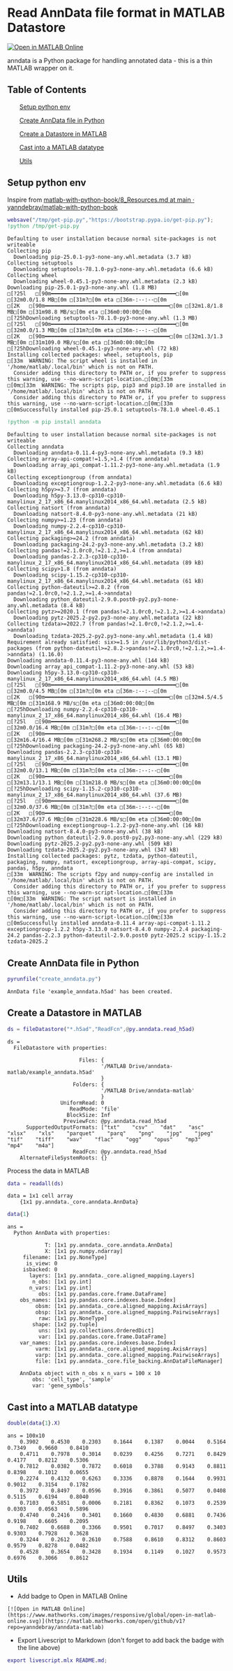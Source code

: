 
# Read AnnData file format in MATLAB Datastore

[![Open in MATLAB Online](https://www.mathworks.com/images/responsive/global/open-in-matlab-online.svg)](https://matlab.mathworks.com/open/github/v1?repo=yanndebray/anndata-matlab)

anndata is a Python package for handling annotated data \- this is a thin MATLAB wrapper on it.

<a name="beginToc"></a>

## Table of Contents
&emsp;&emsp;[Setup python env](#setup-python-env)
 
&emsp;&emsp;[Create AnnData file in Python](#create-anndata-file-in-python)
 
&emsp;&emsp;[Create a Datastore in MATLAB](#create-a-datastore-in-matlab)
 
&emsp;&emsp;[Cast into a MATLAB datatype](#cast-into-a-matlab-datatype)
 
&emsp;&emsp;[Utils](#utils)
 
<a name="endToc"></a>

## Setup python env

Inspire from [matlab\-with\-python\-book/8\_Resources.md at main · yanndebray/matlab\-with\-python\-book](https://github.com/yanndebray/matlab-with-python-book/blob/main/8_Resources.md)

```matlab
websave("/tmp/get-pip.py","https://bootstrap.pypa.io/get-pip.py");
!python /tmp/get-pip.py
```

```matlabTextOutput
Defaulting to user installation because normal site-packages is not writeable
Collecting pip
  Downloading pip-25.0.1-py3-none-any.whl.metadata (3.7 kB)
Collecting setuptools
  Downloading setuptools-78.1.0-py3-none-any.whl.metadata (6.6 kB)
Collecting wheel
  Downloading wheel-0.45.1-py3-none-any.whl.metadata (2.3 kB)
Downloading pip-25.0.1-py3-none-any.whl (1.8 MB)
□[?25l   □[90m━━━━━━━━━━━━━━━━━━━━━━━━━━━━━━━━━━━━━━━━□[0m □[32m0.0/1.8 MB□[0m □[31m?□[0m eta □[36m-:--:--□[0m
□[2K   □[90m━━━━━━━━━━━━━━━━━━━━━━━━━━━━━━━━━━━━━━━━□[0m □[32m1.8/1.8 MB□[0m □[31m98.8 MB/s□[0m eta □[36m0:00:00□[0m
□[?25hDownloading setuptools-78.1.0-py3-none-any.whl (1.3 MB)
□[?25l   □[90m━━━━━━━━━━━━━━━━━━━━━━━━━━━━━━━━━━━━━━━━□[0m □[32m0.0/1.3 MB□[0m □[31m?□[0m eta □[36m-:--:--□[0m
□[2K   □[90m━━━━━━━━━━━━━━━━━━━━━━━━━━━━━━━━━━━━━━━━□[0m □[32m1.3/1.3 MB□[0m □[31m109.0 MB/s□[0m eta □[36m0:00:00□[0m
□[?25hDownloading wheel-0.45.1-py3-none-any.whl (72 kB)
Installing collected packages: wheel, setuptools, pip
□[33m  WARNING: The script wheel is installed in '/home/matlab/.local/bin' which is not on PATH.
  Consider adding this directory to PATH or, if you prefer to suppress this warning, use --no-warn-script-location.□[0m□[33m
□[0m□[33m  WARNING: The scripts pip, pip3 and pip3.10 are installed in '/home/matlab/.local/bin' which is not on PATH.
  Consider adding this directory to PATH or, if you prefer to suppress this warning, use --no-warn-script-location.□[0m□[33m
□[0mSuccessfully installed pip-25.0.1 setuptools-78.1.0 wheel-0.45.1
```

```matlab
!python -m pip install anndata
```

```matlabTextOutput
Defaulting to user installation because normal site-packages is not writeable
Collecting anndata
  Downloading anndata-0.11.4-py3-none-any.whl.metadata (9.3 kB)
Collecting array-api-compat!=1.5,>1.4 (from anndata)
  Downloading array_api_compat-1.11.2-py3-none-any.whl.metadata (1.9 kB)
Collecting exceptiongroup (from anndata)
  Downloading exceptiongroup-1.2.2-py3-none-any.whl.metadata (6.6 kB)
Collecting h5py>=3.7 (from anndata)
  Downloading h5py-3.13.0-cp310-cp310-manylinux_2_17_x86_64.manylinux2014_x86_64.whl.metadata (2.5 kB)
Collecting natsort (from anndata)
  Downloading natsort-8.4.0-py3-none-any.whl.metadata (21 kB)
Collecting numpy>=1.23 (from anndata)
  Downloading numpy-2.2.4-cp310-cp310-manylinux_2_17_x86_64.manylinux2014_x86_64.whl.metadata (62 kB)
Collecting packaging>=24.2 (from anndata)
  Downloading packaging-24.2-py3-none-any.whl.metadata (3.2 kB)
Collecting pandas!=2.1.0rc0,!=2.1.2,>=1.4 (from anndata)
  Downloading pandas-2.2.3-cp310-cp310-manylinux_2_17_x86_64.manylinux2014_x86_64.whl.metadata (89 kB)
Collecting scipy>1.8 (from anndata)
  Downloading scipy-1.15.2-cp310-cp310-manylinux_2_17_x86_64.manylinux2014_x86_64.whl.metadata (61 kB)
Collecting python-dateutil>=2.8.2 (from pandas!=2.1.0rc0,!=2.1.2,>=1.4->anndata)
  Downloading python_dateutil-2.9.0.post0-py2.py3-none-any.whl.metadata (8.4 kB)
Collecting pytz>=2020.1 (from pandas!=2.1.0rc0,!=2.1.2,>=1.4->anndata)
  Downloading pytz-2025.2-py2.py3-none-any.whl.metadata (22 kB)
Collecting tzdata>=2022.7 (from pandas!=2.1.0rc0,!=2.1.2,>=1.4->anndata)
  Downloading tzdata-2025.2-py2.py3-none-any.whl.metadata (1.4 kB)
Requirement already satisfied: six>=1.5 in /usr/lib/python3/dist-packages (from python-dateutil>=2.8.2->pandas!=2.1.0rc0,!=2.1.2,>=1.4->anndata) (1.16.0)
Downloading anndata-0.11.4-py3-none-any.whl (144 kB)
Downloading array_api_compat-1.11.2-py3-none-any.whl (53 kB)
Downloading h5py-3.13.0-cp310-cp310-manylinux_2_17_x86_64.manylinux2014_x86_64.whl (4.5 MB)
□[?25l   □[90m━━━━━━━━━━━━━━━━━━━━━━━━━━━━━━━━━━━━━━━━□[0m □[32m0.0/4.5 MB□[0m □[31m?□[0m eta □[36m-:--:--□[0m
□[2K   □[90m━━━━━━━━━━━━━━━━━━━━━━━━━━━━━━━━━━━━━━━━□[0m □[32m4.5/4.5 MB□[0m □[31m168.9 MB/s□[0m eta □[36m0:00:00□[0m
□[?25hDownloading numpy-2.2.4-cp310-cp310-manylinux_2_17_x86_64.manylinux2014_x86_64.whl (16.4 MB)
□[?25l   □[90m━━━━━━━━━━━━━━━━━━━━━━━━━━━━━━━━━━━━━━━━□[0m □[32m0.0/16.4 MB□[0m □[31m?□[0m eta □[36m-:--:--□[0m
□[2K   □[90m━━━━━━━━━━━━━━━━━━━━━━━━━━━━━━━━━━━━━━━━□[0m □[32m16.4/16.4 MB□[0m □[31m268.2 MB/s□[0m eta □[36m0:00:00□[0m
□[?25hDownloading packaging-24.2-py3-none-any.whl (65 kB)
Downloading pandas-2.2.3-cp310-cp310-manylinux_2_17_x86_64.manylinux2014_x86_64.whl (13.1 MB)
□[?25l   □[90m━━━━━━━━━━━━━━━━━━━━━━━━━━━━━━━━━━━━━━━━□[0m □[32m0.0/13.1 MB□[0m □[31m?□[0m eta □[36m-:--:--□[0m
□[2K   □[90m━━━━━━━━━━━━━━━━━━━━━━━━━━━━━━━━━━━━━━━━□[0m □[32m13.1/13.1 MB□[0m □[31m218.0 MB/s□[0m eta □[36m0:00:00□[0m
□[?25hDownloading scipy-1.15.2-cp310-cp310-manylinux_2_17_x86_64.manylinux2014_x86_64.whl (37.6 MB)
□[?25l   □[90m━━━━━━━━━━━━━━━━━━━━━━━━━━━━━━━━━━━━━━━━□[0m □[32m0.0/37.6 MB□[0m □[31m?□[0m eta □[36m-:--:--□[0m
□[2K   □[90m━━━━━━━━━━━━━━━━━━━━━━━━━━━━━━━━━━━━━━━━□[0m □[32m37.6/37.6 MB□[0m □[31m228.6 MB/s□[0m eta □[36m0:00:00□[0m
□[?25hDownloading exceptiongroup-1.2.2-py3-none-any.whl (16 kB)
Downloading natsort-8.4.0-py3-none-any.whl (38 kB)
Downloading python_dateutil-2.9.0.post0-py2.py3-none-any.whl (229 kB)
Downloading pytz-2025.2-py2.py3-none-any.whl (509 kB)
Downloading tzdata-2025.2-py2.py3-none-any.whl (347 kB)
Installing collected packages: pytz, tzdata, python-dateutil, packaging, numpy, natsort, exceptiongroup, array-api-compat, scipy, pandas, h5py, anndata
□[33m  WARNING: The scripts f2py and numpy-config are installed in '/home/matlab/.local/bin' which is not on PATH.
  Consider adding this directory to PATH or, if you prefer to suppress this warning, use --no-warn-script-location.□[0m□[33m
□[0m□[33m  WARNING: The script natsort is installed in '/home/matlab/.local/bin' which is not on PATH.
  Consider adding this directory to PATH or, if you prefer to suppress this warning, use --no-warn-script-location.□[0m□[33m
□[0mSuccessfully installed anndata-0.11.4 array-api-compat-1.11.2 exceptiongroup-1.2.2 h5py-3.13.0 natsort-8.4.0 numpy-2.2.4 packaging-24.2 pandas-2.2.3 python-dateutil-2.9.0.post0 pytz-2025.2 scipy-1.15.2 tzdata-2025.2
```

## Create AnnData file in Python
```matlab
pyrunfile("create_anndata.py")
```

```matlabTextOutput
AnnData file 'example_anndata.h5ad' has been created.
```

## Create a Datastore in MATLAB
```matlab
ds = fileDatastore("*.h5ad","ReadFcn",@py.anndata.read_h5ad)
```

```matlabTextOutput
ds = 
  FileDatastore with properties:

                       Files: {
                              '/MATLAB Drive/anndata-matlab/example_anndata.h5ad'
                              }
                     Folders: {
                              '/MATLAB Drive/anndata-matlab'
                              }
                 UniformRead: 0
                    ReadMode: 'file'
                   BlockSize: Inf
                  PreviewFcn: @py.anndata.read_h5ad
      SupportedOutputFormats: ["txt"    "csv"    "dat"    "asc"    "xlsx"    "xls"    "parquet"    "parq"    "png"    "jpg"    "jpeg"    "tif"    "tiff"    "wav"    "flac"    "ogg"    "opus"    "mp3"    "mp4"    "m4a"]
                     ReadFcn: @py.anndata.read_h5ad
    AlternateFileSystemRoots: {}

```

Process the data in MATLAB

```matlab
data = readall(ds)
```

```matlabTextOutput
data = 1x1 cell array
    {1x1 py.anndata._core.anndata.AnnData}

```

```matlab
data{1}
```

```matlabTextOutput
ans = 
  Python AnnData with properties:

            T: [1x1 py.anndata._core.anndata.AnnData]
            X: [1x1 py.numpy.ndarray]
     filename: [1x1 py.NoneType]
      is_view: 0
     isbacked: 0
       layers: [1x1 py.anndata._core.aligned_mapping.Layers]
        n_obs: [1x1 py.int]
       n_vars: [1x1 py.int]
          obs: [1x1 py.pandas.core.frame.DataFrame]
    obs_names: [1x1 py.pandas.core.indexes.base.Index]
         obsm: [1x1 py.anndata._core.aligned_mapping.AxisArrays]
         obsp: [1x1 py.anndata._core.aligned_mapping.PairwiseArrays]
          raw: [1x1 py.NoneType]
        shape: [1x2 py.tuple]
          uns: [1x1 py.collections.OrderedDict]
          var: [1x1 py.pandas.core.frame.DataFrame]
    var_names: [1x1 py.pandas.core.indexes.base.Index]
         varm: [1x1 py.anndata._core.aligned_mapping.AxisArrays]
         varp: [1x1 py.anndata._core.aligned_mapping.PairwiseArrays]
         file: [1x1 py.anndata._core.file_backing.AnnDataFileManager]

    AnnData object with n_obs x n_vars = 100 x 10
        obs: 'cell_type', 'sample'
        var: 'gene_symbols'

```

## Cast into a MATLAB datatype
```matlab
double(data{1}.X)
```

```matlabTextOutput
ans = 100x10
    0.3902    0.4530    0.2303    0.1644    0.1387    0.0044    0.5164    0.7349    0.9660    0.8410
    0.4711    0.7978    0.3014    0.0239    0.4256    0.7271    0.8429    0.4177    0.8212    0.5306
    0.7812    0.0382    0.7872    0.6018    0.3788    0.9143    0.8811    0.8398    0.1012    0.0655
    0.2274    0.4132    0.6263    0.3336    0.8878    0.1644    0.9931    0.9012    0.3154    0.1782
    0.3972    0.8497    0.0596    0.3916    0.3861    0.5077    0.0408    0.5115    0.6194    0.8040
    0.7103    0.5851    0.0006    0.2181    0.8362    0.1073    0.2539    0.0303    0.0563    0.5896
    0.4740    0.2416    0.3401    0.1660    0.4830    0.6881    0.7436    0.9198    0.6605    0.2095
    0.7402    0.6688    0.3366    0.9501    0.7017    0.8497    0.3403    0.9303    0.7928    0.3628
    0.3244    0.2612    0.2610    0.7588    0.8610    0.8312    0.8603    0.9579    0.8278    0.0482
    0.4528    0.3654    0.3428    0.1934    0.1149    0.1027    0.9573    0.6976    0.3066    0.8612

```

## Utils
-  Add badge to Open in MATLAB Online 

`[![Open in MATLAB Online](https://www.mathworks.com/images/responsive/global/open-in-matlab-online.svg)](https://matlab.mathworks.com/open/github/v1?repo=yanndebray/anndata-matlab)`

-  Export Livescript to Markdown (don't forget to add back the badge with the line above) 
```matlab
export livescript.mlx README.md;
```
